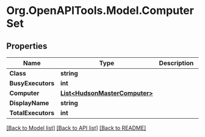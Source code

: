 
# Org.OpenAPITools.Model.ComputerSet

## Properties

Name | Type | Description | Notes
------------ | ------------- | ------------- | -------------
**Class** | **string** |  | [optional] 
**BusyExecutors** | **int** |  | [optional] 
**Computer** | [**List&lt;HudsonMasterComputer&gt;**](HudsonMasterComputer.md) |  | [optional] 
**DisplayName** | **string** |  | [optional] 
**TotalExecutors** | **int** |  | [optional] 

[[Back to Model list]](../README.md#documentation-for-models)
[[Back to API list]](../README.md#documentation-for-api-endpoints)
[[Back to README]](../README.md)

